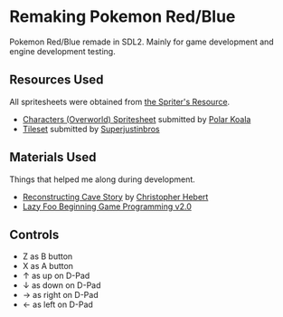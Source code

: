 # Remaking Pokemon Red/Blue
Pokemon Red/Blue remade in SDL2.  Mainly for game development and engine development testing.

## Resources Used
All spritesheets were obtained from [the Spriter's Resource](https://www.spriters-resource.com/game_boy_gbc/pokemonredblue/).

 * [Characters (Overworld) Spritesheet](https://www.spriters-resource.com/game_boy_gbc/pokemonredblue/sheet/8728/)
submitted by [Polar Koala](https://www.spriters-resource.com/submitter/Polar+Koala/)
 * [Tileset](https://www.spriters-resource.com/game_boy_gbc/pokemonredblue/sheet/63033/)
 submitted by [Superjustinbros](https://www.spriters-resource.com/submitter/Superjustinbros/)
 
 ## Materials Used
 Things that helped me along during development.
  * [Reconstructing Cave Story](https://www.youtube.com/playlist?list=PL006xsVEsbKjSKBmLu1clo85yLrwjY67X)
  by [Christopher Hebert](https://www.youtube.com/user/Iffipocolypse/featured)
  * [Lazy Foo Beginning Game Programming v2.0](http://lazyfoo.net/tutorials/SDL/)
  
  ## Controls
   * Z as B button
   * X as A button
   * &uarr; as up on D-Pad
   * &darr; as down on D-Pad
   * &rarr; as right on D-Pad
   * &larr; as left on D-Pad
